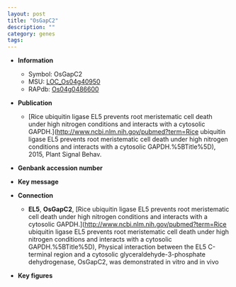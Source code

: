 ```yaml
---
layout: post
title: "OsGapC2"
description: ""
category: genes
tags: 
---
```


* **Information**  
    + Symbol: OsGapC2  
    + MSU: [LOC_Os04g40950](http://rice.plantbiology.msu.edu/cgi-bin/ORF_infopage.cgi?orf=LOC_Os04g40950)  
    + RAPdb: [Os04g0486600](http://rapdb.dna.affrc.go.jp/viewer/gbrowse_details/irgsp1?name=Os04g0486600)  

* **Publication**  
    + [Rice ubiquitin ligase EL5 prevents root meristematic cell death under high nitrogen conditions and interacts with a cytosolic GAPDH.](http://www.ncbi.nlm.nih.gov/pubmed?term=Rice ubiquitin ligase EL5 prevents root meristematic cell death under high nitrogen conditions and interacts with a cytosolic GAPDH.%5BTitle%5D), 2015, Plant Signal Behav.

* **Genbank accession number**  

* **Key message**  

* **Connection**  
    + __EL5__, __OsGapC2__, [Rice ubiquitin ligase EL5 prevents root meristematic cell death under high nitrogen conditions and interacts with a cytosolic GAPDH.](http://www.ncbi.nlm.nih.gov/pubmed?term=Rice ubiquitin ligase EL5 prevents root meristematic cell death under high nitrogen conditions and interacts with a cytosolic GAPDH.%5BTitle%5D), Physical interaction between the EL5 C-terminal region and a cytosolic glyceraldehyde-3-phosphate dehydrogenase, OsGapC2, was demonstrated in vitro and in vivo

* **Key figures**  


